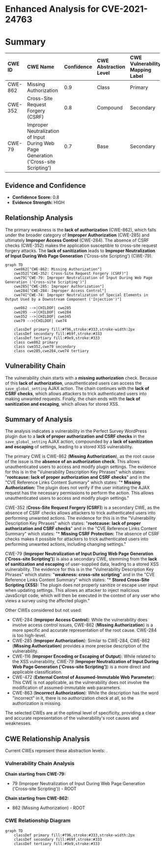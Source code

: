 # Enhanced Analysis for CVE-2021-24763

# Summary
| CWE ID  | CWE Name                                                                       | Confidence | CWE Abstraction Level | CWE Vulnerability Mapping Label | CWE-Vulnerability Mapping Notes |
| :-------- | :----------------------------------------------------------------------------- | :---------- | :---------------------- | :------------------------------ | :------------------------------ |
| CWE-862   | Missing Authorization                                                          | 0.9         | Class                   | Primary                         | Allowed-with-Review             |
| CWE-352   | Cross-Site Request Forgery (CSRF)                                            | 0.8         | Compound                | Secondary                       | Allowed                       |
| CWE-79    | Improper Neutralization of Input During Web Page Generation ('Cross-site Scripting') | 0.7         | Base                    | Secondary                       | Allowed                       |

## Evidence and Confidence

*   **Confidence Score:** 0.8
*   **Evidence Strength:** HIGH

## Relationship Analysis
The primary weakness is the **lack of authorization** (CWE-862), which falls under the broader category of **Improper Authorization** (CWE-285) and ultimately **Improper Access Control** (CWE-284). The absence of CSRF checks (CWE-352) makes the application susceptible to cross-site request forgery attacks. The **lack of sanitization** leads to **Improper Neutralization of Input During Web Page Generation** ('Cross-site Scripting') (CWE-79).

```mermaid
graph TD
    cwe862["CWE-862: Missing Authorization"]
    cwe352["CWE-352: Cross-Site Request Forgery (CSRF)"]
    cwe79["CWE-79: Improper Neutralization of Input During Web Page Generation ('Cross-site Scripting')"]
    cwe285["CWE-285: Improper Authorization"]
    cwe284["CWE-284: Improper Access Control"]
    cwe74["CWE-74: Improper Neutralization of Special Elements in Output Used by a Downstream Component ('Injection')"]
    
    cwe862 -->|CHILDOF| cwe285
    cwe285 -->|CHILDOF| cwe284
    cwe352 -->|CHILDOF| cwe345
    cwe79 -->|CHILDOF| cwe74

    classDef primary fill:#f96,stroke:#333,stroke-width:2px
    classDef secondary fill:#69f,stroke:#333
    classDef tertiary fill:#9e9,stroke:#333
    class cwe862 primary
    class cwe352,cwe79 secondary
    class cwe285,cwe284,cwe74 tertiary
```

## Vulnerability Chain
The vulnerability chain starts with a **missing authorization** check. Because of this **lack of authorization**, unauthenticated users can access the `save_global_setting` AJAX action. The chain continues with the **lack of CSRF checks**, which allows attackers to trick authenticated users into making unwanted requests. Finally, the chain ends with the **lack of sanitization and escaping**, which allows for stored XSS.

## Summary of Analysis
The analysis indicates a vulnerability in the Perfect Survey WordPress plugin due to a **lack of proper authorization and CSRF checks** in the `save_global_setting` AJAX action, compounded by a **lack of sanitization and escaping** of settings, leading to a stored XSS vulnerability.

The primary CWE is CWE-862 (**Missing Authorization**), as the root cause of the issue is the **absence of an authorization check**. This allows unauthenticated users to access and modify plugin settings. The evidence for this is in the "Vulnerability Description Key Phrases" which states: "**rootcause:** **lack of proper authorization and CSRF checks**" and in the "CVE Reference Links Content Summary" which states: "* **Missing Authorization:** The plugin does not verify if the user initiating the AJAX request has the necessary permissions to perform the action. This allows unauthenticated users to access and modify plugin settings."

CWE-352 (**Cross-Site Request Forgery (CSRF)**) is a secondary CWE, as the absence of CSRF checks allows attackers to trick authenticated users into performing unwanted actions. The evidence for this is in the "Vulnerability Description Key Phrases" which states: "**rootcause:** **lack of proper authorization and CSRF checks**" and in the "CVE Reference Links Content Summary" which states: "* **Missing CSRF Protection:** The absence of CSRF checks makes it possible for attackers to trick authenticated users into performing unwanted actions, including changing settings."

CWE-79 (**Improper Neutralization of Input During Web Page Generation ('Cross-site Scripting')**) is also a secondary CWE, stemming from the **lack of sanitization and escaping** of user-supplied data, leading to a stored XSS vulnerability. The evidence for this is in the "Vulnerability Description Key Phrases" which states: "**weakness:** **cross-site scripting**" and in the "CVE Reference Links Content Summary" which states: "* **Stored Cross-Site Scripting (XSS):**  The plugin does not properly sanitize or escape user input when updating settings. This allows an attacker to inject malicious JavaScript code, which will then be executed in the context of any user who views a survey using the affected plugin."

Other CWEs considered but not used:

*   CWE-284 (**Improper Access Control**): While the vulnerability does involve access control issues, CWE-862 (**Missing Authorization**) is a more specific and accurate representation of the root cause. CWE-284 is too high-level.
*   CWE-285 (**Improper Authorization**): Similar to CWE-284, CWE-862 (**Missing Authorization**) provides a more precise description of the vulnerability.
*   CWE-116 (**Improper Encoding or Escaping of Output**): While related to the XSS vulnerability, CWE-79 (**Improper Neutralization of Input During Web Page Generation ('Cross-site Scripting')**) is a more direct and applicable classification.
*   CWE-472 (**External Control of Assumed-Immutable Web Parameter**): This CWE is not applicable, as the vulnerability does not involve the modification of assumed-immutable web parameters.
*   CWE-863 (**Incorrect Authorization**): While the description has the word "incorrect" in it, there is no authorization check at all, so the authorization is missing.

The selected CWEs are at the optimal level of specificity, providing a clear and accurate representation of the vulnerability's root causes and weaknesses.


## CWE Relationship Analysis

Current CWEs represent these abstraction levels: .


### Vulnerability Chain Analysis

**Chain starting from CWE-79:**
- 79 (Improper Neutralization of Input During Web Page Generation ('Cross-site Scripting')) - ROOT


**Chain starting from CWE-862:**
- 862 (Missing Authorization) - ROOT



### CWE Relationship Diagram

```mermaid
graph TD
    classDef primary fill:#f96,stroke:#333,stroke-width:2px
    classDef secondary fill:#69f,stroke:#333
    classDef tertiary fill:#9e9,stroke:#333
```